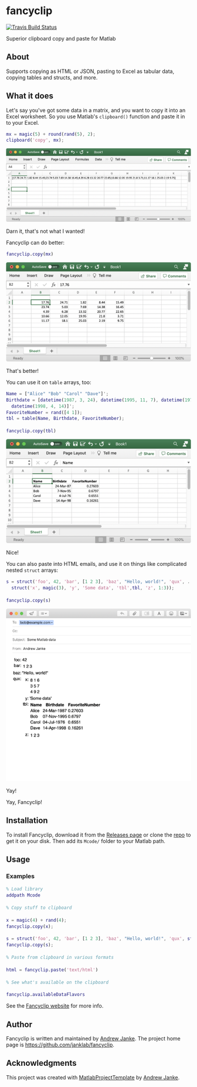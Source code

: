 # fancyclip

[![Travis Build Status](https://travis-ci.com/janklab/fancyclip.svg?branch=main)](https://travis-ci.com/github/janklab/fancyclip)

Superior clipboard copy and paste for Matlab

## About

Supports copying as HTML or JSON, pasting to Excel as tabular data, copying tables and structs, and more.

## What it does

Let's say you've got some data in a matrix, and you want to copy it into an Excel worksheet. So you use Matlab's `clipboard()` function and paste it in to your Excel.

```matlab
mx = magic(5) + round(rand(5), 2);
clipboard('copy', mx);
```

![Results of using Matlab clipboard to Excel](docs/images/excel-copy-matrix-matlab-clipboard.png)

Darn it, that's not what I wanted!

Fancyclip can do better:

```matlab
fancyclip.copy(mx)
```

![Results of using fancyclip.copy to Excel](docs/images/excel-copy-matrix-fancyclip.png)

That's better!

You can use it on `table` arrays, too:

```matlab
Name = ["Alice" "Bob" "Carol" "Dave"]';
Birthdate = [datetime(1987, 3, 24), datetime(1995, 11, 7), datetime(1976, 7, 4), ...
  datetime(1998, 4, 14)]';
FavoriteNumber = rand([4 1]);
tbl = table(Name, Birthdate, FavoriteNumber);

fancyclip.copy(tbl)
```

![Results of using fancyclip.copy to Excel on a table](docs/images/excel-copy-table-fancyclip.png)

Nice!

You can also paste into HTML emails, and use it on things like complicated nested `struct` arrays:

```matlab
s = struct('foo', 42, 'bar', [1 2 3], 'baz', "Hello, world!", 'qux', ...
  struct('x', magic(3), 'y', 'Some data', 'tbl',tbl, 'z', 1:3));

fancyclip.copy(s)
```

![Results of using fancyclip.copy to email on a struct](docs/images/email-copy-struct-fancyclip.png)

Yay!

Yay, Fancyclip!

## Installation

To install Fancyclip, download it from the [Releases page](https://github.com/janklab/fancyclip/releases) or clone the [repo](https://github.com/janklab/fancyclip) to get it on your disk. Then add its `Mcode/` folder to your Matlab path.

## Usage

### Examples

```matlab
% Load library
addpath Mcode

% Copy stuff to clipboard

x = magic(4) + rand(4);
fancyclip.copy(x);

s = struct('foo', 42, 'bar', [1 2 3], 'baz', "Hello, world!", 'qux', struct('x', magic(3), 'y', 'Some data', 'z', 1:3));
fancyclip.copy(s);

% Paste from clipboard in various formats

html = fancyclip.paste('text/html')

% See what's available on the clipboard

fancyclip.availableDataFlavors
```

See the [Fancyclip website](https://fancyclip.janklab.net) for more info.

## Author

Fancyclip is written and maintained by [Andrew Janke](https://your-website.com). The project home page is <https://github.com/janklab/fancyclip>.

## Acknowledgments

This project was created with [MatlabProjectTemplate](https://github.com/apjanke/MatlabProjectTemplate) by [Andrew Janke](https://apjanke.net).
